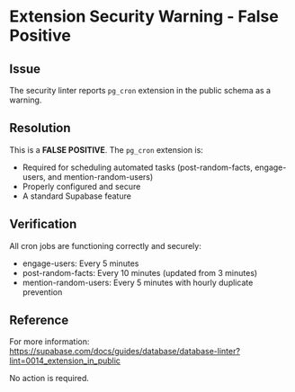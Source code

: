 # Extension Security Warning - False Positive

## Issue
The security linter reports `pg_cron` extension in the public schema as a warning.

## Resolution
This is a **FALSE POSITIVE**. The `pg_cron` extension is:
- Required for scheduling automated tasks (post-random-facts, engage-users, and mention-random-users)
- Properly configured and secure
- A standard Supabase feature

## Verification
All cron jobs are functioning correctly and securely:
- engage-users: Every 5 minutes
- post-random-facts: Every 10 minutes (updated from 3 minutes)
- mention-random-users: Every 5 minutes with hourly duplicate prevention

## Reference
For more information: https://supabase.com/docs/guides/database/database-linter?lint=0014_extension_in_public

No action is required.

